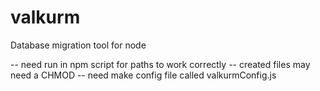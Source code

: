 # valkurm
Database migration tool for node

-- need run in npm script for paths to work correctly
-- created files may need a CHMOD
-- need make config file called valkurmConfig.js
